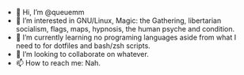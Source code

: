 - 👋 Hi, I’m @queuemm
- 👀 I’m interested in GNU/Linux, Magic: the Gathering, libertarian socialism, flags, maps, hypnosis, the human psyche and condition. 
- 🌱 I’m currently learning no programing languages aside from what I need to for dotfiles and bash/zsh scripts.
- 💞️ I’m looking to collaborate on whatever.
- 📫 How to reach me: Nah.

<!---
queuemm/queuemm is a ✨ special ✨ repository because its `README.md` (this file) appears on your GitHub profile.
You can click the Preview link to take a look at your changes.
--->
